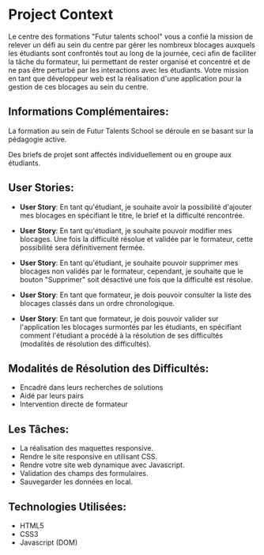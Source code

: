 # Project Context

Le centre des formations "Futur talents school" vous a confié la mission de relever un défi au sein du centre par gérer les nombreux blocages auxquels les étudiants sont confrontés tout au long de la journée, ceci afin de faciliter la tâche du formateur, lui permettant de rester organisé et concentré et de ne pas être perturbé par les interactions avec les étudiants. Votre mission en tant que développeur web est la réalisation d'une application pour la gestion de ces blocages au sein du centre.

## Informations Complémentaires:

La formation au sein de Futur Talents School se déroule en se basant sur la pédagogie active.

Des briefs de projet sont affectés individuellement ou en groupe aux étudiants.

## User Stories:

- **User Story**: En tant qu'étudiant, je souhaite avoir la possibilité d'ajouter mes blocages en spécifiant le titre, le brief et la difficulté rencontrée.
- **User Story**: En tant qu'étudiant, je souhaite pouvoir modifier mes blocages. Une fois la difficulté résolue et validée par le formateur, cette possibilité sera définitivement fermée.
- **User Story**: En tant qu'étudiant, je souhaite pouvoir supprimer mes blocages non validés par le formateur, cependant, je souhaite que le bouton "Supprimer" soit désactivé une fois que la difficulté est résolue.

- **User Story**: En tant que formateur, je dois pouvoir consulter la liste des blocages classés dans un ordre chronologique.
- **User Story**: En tant que formateur, je dois pouvoir valider sur l'application les blocages surmontés par les étudiants, en spécifiant comment l'étudiant a procédé à la résolution de ses difficultés (modalités de résolution des difficultés).

## Modalités de Résolution des Difficultés:

- Encadré dans leurs recherches de solutions
- Aidé par leurs pairs
- Intervention directe de formateur

## Les Tâches:

- La réalisation des maquettes responsive.
- Rendre le site responsive en utilisant CSS.
- Rendre votre site web dynamique avec Javascript.
- Validation des champs des formulaires.
- Sauvegarder les données en local.

## Technologies Utilisées:

- HTML5
- CSS3
- Javascript (DOM)
